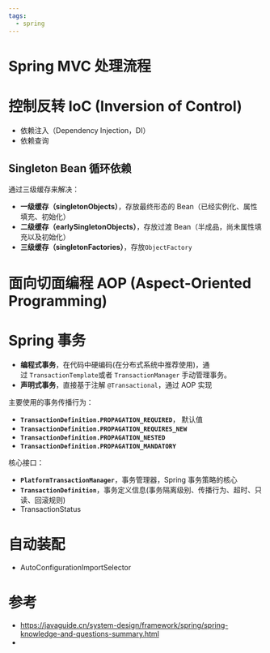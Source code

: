 ```yaml
---
tags:
  - spring
---
```

# Spring MVC 处理流程

# 控制反转 IoC (Inversion of Control)

- 依赖注入（Dependency Injection，DI）
- 依赖查询

## Singleton Bean 循环依赖

通过三级缓存来解决：
- **一级缓存（singletonObjects）**，存放最终形态的 Bean（已经实例化、属性填充、初始化）
- **二级缓存（earlySingletonObjects）**，存放过渡 Bean（半成品，尚未属性填充以及初始化）
- **三级缓存（singletonFactories）**，存放`ObjectFactory`

# 面向切面编程 AOP (Aspect-Oriented Programming)


# Spring 事务

- **编程式事务**，在代码中硬编码(在分布式系统中推荐使用)，通过 `TransactionTemplate`或者 `TransactionManager` 手动管理事务。
- **声明式事务**，直接基于注解 `@Transactional`，通过 AOP 实现

主要使用的事务传播行为：
- **`TransactionDefinition.PROPAGATION_REQUIRED`**， 默认值
- **`TransactionDefinition.PROPAGATION_REQUIRES_NEW`**
- **`TransactionDefinition.PROPAGATION_NESTED`**
- **`TransactionDefinition.PROPAGATION_MANDATORY`**

核心接口：
- **`PlatformTransactionManager`**，事务管理器，Spring 事务策略的核心
- **`TransactionDefinition`**，事务定义信息(事务隔离级别、传播行为、超时、只读、回滚规则)
- TransactionStatus

# 自动装配

- AutoConfigurationImportSelector

# 参考

- https://javaguide.cn/system-design/framework/spring/spring-knowledge-and-questions-summary.html
- 